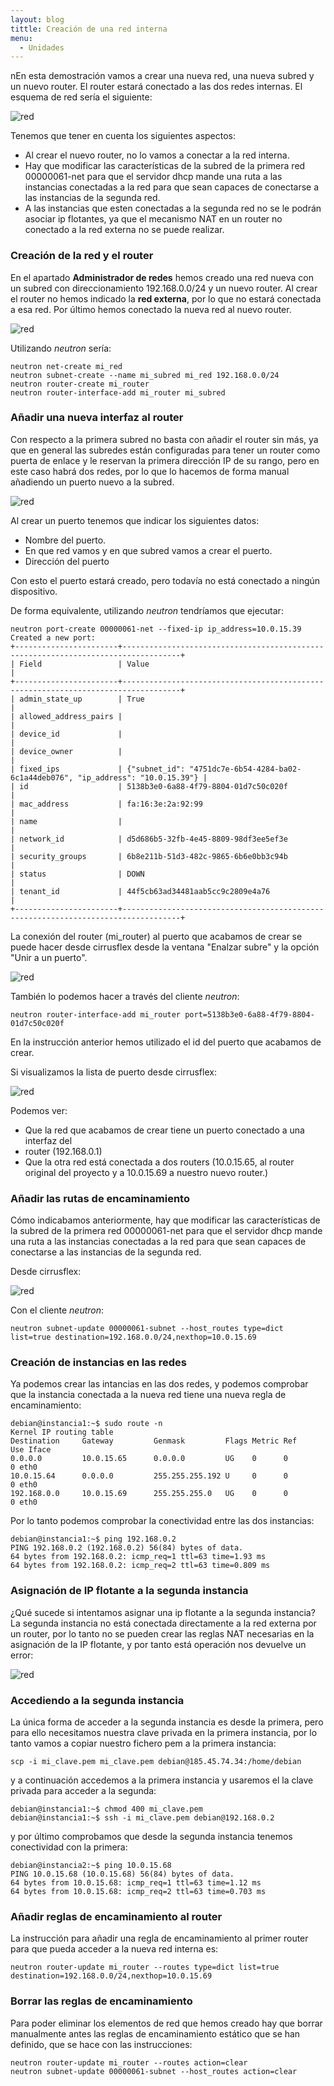 ```yaml
---
layout: blog
tittle: Creación de una red interna
menu:
  - Unidades
---
```


nEn esta demostración vamos a crear una nueva red, una nueva subred y un nuevo
router. El router estará conectado a las dos redes internas. El esquema de red
sería el siguiente:

![red](img/red4.png)

Tenemos que tener en cuenta los siguientes aspectos:

* Al crear el nuevo router, no lo vamos a conectar a la red interna.
* Hay que modificar las características de la subred de la primera red
  00000061-net para que el servidor dhcp mande una ruta a las instancias
  conectadas a la red para que sean capaces de conectarse a las instancias de la
  segunda red.
* A las instancias que esten conectadas a la segunda red no se le podrán asociar
  ip flotantes, ya que el mecanismo NAT en un router no conectado a la red
  externa no se puede realizar.

### Creación de la red y el router

En el apartado **Administrador de redes** hemos creado una red nueva con un
subred con direccionamiento 192.168.0.0/24 y un nuevo router. Al crear el router
no hemos indicado la **red externa**, por lo que no estará conectada a esa
red. Por último  hemos conectado la nueva red al nuevo router. 

![red](img/net8_1.png)

Utilizando *neutron* sería:

    neutron net-create mi_red
    neutron subnet-create --name mi_subred mi_red 192.168.0.0/24
    neutron router-create mi_router
    neutron router-interface-add mi_router mi_subred

### Añadir una nueva interfaz al router

Con respecto a la primera subred no basta con añadir el router sin más, ya que en
general las subredes están configuradas para tener un router como puerta de
enlace y le reservan la primera dirección IP de su rango, pero en este caso
habrá dos redes, por lo que lo hacemos de forma manual añadiendo un puerto nuevo
a la subred.

![red](img/net9.png)

Al crear un puerto tenemos que indicar los siguientes datos:

* Nombre del puerto.
* En que red vamos y en que subred vamos a crear el puerto.
* Dirección del puerto

Con esto el puerto estará creado, pero todavía no está conectado a ningún dispositivo.

De forma equivalente, utilizando *neutron* tendríamos que ejecutar:

    neutron port-create 00000061-net --fixed-ip ip_address=10.0.15.39
    Created a new port:
    +-----------------------+-----------------------------------------------------------------------------------+
    | Field                 | Value                                                                             |
    +-----------------------+-----------------------------------------------------------------------------------+
    | admin_state_up        | True                                                                              |
    | allowed_address_pairs |                                                                                   |
    | device_id             |                                                                                   |
    | device_owner          |                                                                                   |
    | fixed_ips             | {"subnet_id": "4751dc7e-6b54-4284-ba02-6c1a44deb076", "ip_address": "10.0.15.39"} |
    | id                    | 5138b3e0-6a88-4f79-8804-01d7c50c020f                                              |
    | mac_address           | fa:16:3e:2a:92:99                                                                 |
    | name                  |                                                                                   |
    | network_id            | d5d686b5-32fb-4e45-8809-98df3ee5ef3e                                              |
    | security_groups       | 6b8e211b-51d3-482c-9865-6b6e0bb3c94b                                              |
    | status                | DOWN                                                                              |
    | tenant_id             | 44f5cb63ad34481aab5cc9c2809e4a76                                                  |
    +-----------------------+-----------------------------------------------------------------------------------+

La conexión del router (mi_router) al puerto que acabamos de crear se puede hacer desde cirrusflex desde la ventana "Enalzar subre" y la opción "Unir a un puerto".

![red](img/net13.png)

También lo podemos hacer a través del cliente *neutron*:

    neutron router-interface-add mi_router port=5138b3e0-6a88-4f79-8804-01d7c50c020f

En la instrucción anterior hemos utilizado el id del puerto que acabamos de crear.

Si visualizamos la lista de puerto desde cirrusflex:

![red](img/net10.png)

Podemos ver:

* Que la red que acabamos de crear tiene un puerto conectado a una interfaz del
* router (192.168.0.1)
* Que la otra red está conectada a dos routers (10.0.15.65, al router original
  del proyecto y a 10.0.15.69 a nuestro nuevo router.)

### Añadir las rutas de encaminamiento

Cómo indicabamos anteriormente, hay que modificar las características de la
subred de la primera red 00000061-net para que el servidor dhcp mande una ruta a
las instancias conectadas a la red para que sean capaces de conectarse a las
instancias de la segunda red. 

Desde cirrusflex:

![red](img/net11.png)

Con el cliente *neutron*:

    neutron subnet-update 00000061-subnet --host_routes type=dict list=true destination=192.168.0.0/24,nexthop=10.0.15.69

### Creación de instancias en las redes

Ya podemos crear las intancias en las dos redes, y podemos comprobar que la
instancia conectada a la nueva red tiene una nueva regla de encaminamiento: 

    debian@instancia1:~$ sudo route -n
    Kernel IP routing table
    Destination     Gateway         Genmask         Flags Metric Ref    Use Iface
    0.0.0.0         10.0.15.65      0.0.0.0         UG    0      0        0 eth0
    10.0.15.64      0.0.0.0         255.255.255.192 U     0      0        0 eth0
    192.168.0.0     10.0.15.69      255.255.255.0   UG    0      0        0 eth0

Por lo tanto podemos comprobar la conectividad entre las dos instancias:

    debian@instancia1:~$ ping 192.168.0.2
    PING 192.168.0.2 (192.168.0.2) 56(84) bytes of data.
    64 bytes from 192.168.0.2: icmp_req=1 ttl=63 time=1.93 ms
    64 bytes from 192.168.0.2: icmp_req=2 ttl=63 time=0.809 ms

### Asignación de IP flotante a la segunda instancia

¿Qué sucede si intentamos asignar una ip flotante a la segunda instancia? La
segunda instancia no está conectada directamente a la red externa por un router,
por lo tanto no se pueden crear las reglas NAT necesarias en la asignación de la
IP flotante, y por tanto está operación nos devuelve un error: 

![red](img/net12.png)

### Accediendo a la segunda instancia

La única forma de acceder a la segunda instancia es desde la primera, pero para
ello necesitamos nuestra clave privada en la primera instancia, por lo tanto
vamos a copiar nuestro fichero pem a la primera instancia: 

    scp -i mi_clave.pem mi_clave.pem debian@185.45.74.34:/home/debian

y a continuación accedemos a la primera instancia y usaremos el la clave privada
para acceder a la segunda:

    debian@instancia1:~$ chmod 400 mi_clave.pem 
    debian@instancia1:~$ ssh -i mi_clave.pem debian@192.168.0.2

y por último comprobamos que desde la segunda instancia tenemos conectividad con
la primera:

    debian@instancia2:~$ ping 10.0.15.68
    PING 10.0.15.68 (10.0.15.68) 56(84) bytes of data.
    64 bytes from 10.0.15.68: icmp_req=1 ttl=63 time=1.12 ms
    64 bytes from 10.0.15.68: icmp_req=2 ttl=63 time=0.703 ms

### Añadir reglas de encaminamiento al router

La instrucción para añadir una regla de encaminamiento al primer
router para que pueda acceder a la nueva red interna es: 

    neutron router-update mi_router --routes type=dict list=true destination=192.168.0.0/24,nexthop=10.0.15.69

### Borrar las reglas de encaminamiento

Para poder eliminar los elementos de red que hemos creado hay que
borrar manualmente antes las reglas de encaminamiento estático que se
han definido, que se hace con las instrucciones:

    neutron router-update mi_router --routes action=clear
    neutron subnet-update 00000061-subnet --host_routes action=clear

